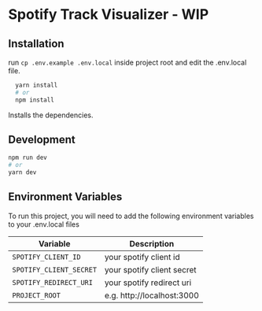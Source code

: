 # Spotify Track Visualizer - WIP


## Installation

run ``cp .env.example .env.local`` inside project root and edit the .env.local file.

```bash
  yarn install
  # or
  npm install
```

Installs the dependencies.


## Development

```bash
npm run dev
# or
yarn dev
```

## Environment Variables

To run this project, you will need to add the following environment variables to your .env.local files

| Variable | Description |
|--|--|
| `SPOTIFY_CLIENT_ID`  | your spotify client id |
| `SPOTIFY_CLIENT_SECRET` | your spotify client secret |
| `SPOTIFY_REDIRECT_URI` | your spotify redirect uri|
| `PROJECT_ROOT` |  e.g. http://localhost:3000 |
